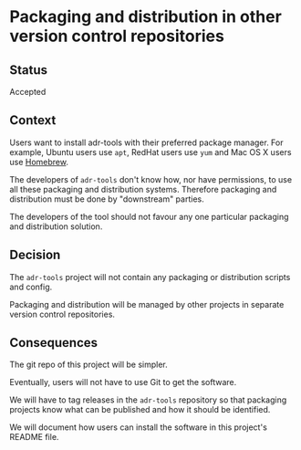 # Packaging and distribution in other version control repositories

## Status

Accepted

## Context

Users want to install adr-tools with their preferred package manager. For example, Ubuntu users use `apt`, RedHat users use `yum` and Mac OS X users use [Homebrew](http://brew.sh).

The developers of `adr-tools` don't know how, nor have permissions, to use all these packaging and distribution systems. Therefore packaging and distribution must be done by "downstream" parties.

The developers of the tool should not favour any one particular packaging and distribution solution.

## Decision

The `adr-tools` project will not contain any packaging or distribution scripts and config.

Packaging and distribution will be managed by other projects in separate version control repositories.

## Consequences

The git repo of this project will be simpler.

Eventually, users will not have to use Git to get the software.

We will have to tag releases in the `adr-tools` repository so that packaging projects know what can be published and how it should be identified.

We will document how users can install the software in this project's README file.
